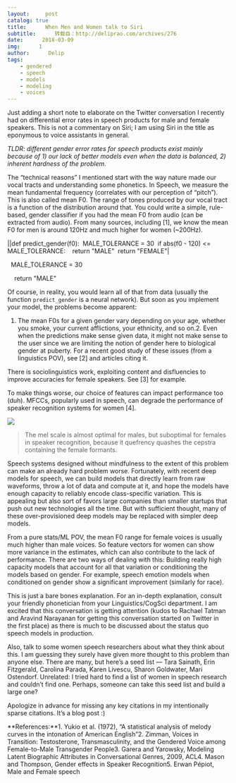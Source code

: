 ```yaml
---
layout:     post
catalog: true
title:      When Men and Women talk to Siri
subtitle:      转载自：http://deliprao.com/archives/276
date:      2018-03-09
img:      1
author:      Delip
tags:
    - gendered
    - speech
    - models
    - modeling
    - voices
---
```


Just adding a short note to elaborate on the Twitter conversation I recently had on differential error rates in speech products for male and female speakers. This is not a commentary on Siri; I am using Siri in the title as eponymous to voice assistants in general.

*TLDR: different gender error rates for speech products exist mainly because of 1) our lack of better models even when the data is balanced, 2) inherent hardness of the problem.*


The “technical reasons” I mentioned start with the way nature made our vocal tracts and understanding some phonetics. In Speech, we measure the mean fundamental frequency (correlates with our perception of “pitch”). This is also called mean F0. The range of tones produced by our vocal tract is a function of the distribution around that. You could write a simple, rule-based, gender classifier if you had the mean F0 from audio (can be extracted from audio). From many sources, including [1], we know the mean F0 for men is around 120Hz and much higher for women (~200Hz).



||def predict_gender(f0):  MALE_TOLERANCE = 30  if abs(f0 - 120) <= MALE_TOLERANCE:    return "MALE"  return "FEMALE"|

  MALE_TOLERANCE = 30

    return "MALE"

Of course, in reality, you would learn all of that from data (usually the function `predict_gender` is a neural network). But soon as you implement your model, the problems become apparent:

1. The mean F0s for a given gender vary depending on your age, whether you smoke, your current afflictions, your ethnicity, and so on.2. Even when the predictions make sense given data, it might not make sense to the user since we are limiting the notion of gender here to biological gender at puberty. For a recent good study of these issues (from a linguistics POV), see [2] and articles citing it.

There is sociolinguistics work, exploiting content and disfluencies to improve accuracies for female speakers. See [3] for example.

To make things worse, our choice of features can impact performance too (duh). MFCCs, popularly used in speech, can degrade the performance of speaker recognition systems for women [4].

![](https://i1.wp.com/deliprao.com/wp-content/uploads/2018/03/Selection_140.png?resize=300%2C233)


> The mel scale is almost optimal for males, but suboptimal for females in speaker recognition, because it quefrency quashes the cepstra containing the female formants.

Speech systems designed without mindfulness to the extent of this problem can make an already hard problem worse. Fortunately, with recent deep models for speech, we can build models that directly learn from raw waveforms, throw a lot of data and compute at it, and hope the models have enough capacity to reliably encode class-specific variation. This is appealing but also sort of favors large companies than smaller startups that push out new technologies all the time. But with sufficient thought, many of these over-provisioned deep models may be replaced with simpler deep models.

From a pure stats/ML POV, the mean F0 range for female voices is usually much higher than male voices. So feature vectors for women can show more variance in the estimates, which can also contribute to the lack of performance. There are two ways of dealing with this: Building really high capacity models that account for all that variation or conditioning the models based on gender. For example, speech emotion models when conditioned on gender show a significant improvement (similarly for race).

This is just a bare bones explanation. For an in-depth explanation, consult your friendly phonetician from your Linguistics/CogSci department. I am excited that this conversation is getting attention (kudos to Rachael Tatman and Aravind Narayanan for getting this conversation started on Twitter in the first place) as there is much to be discussed about the status quo speech models in production.

Also, talk to some women speech researchers about what they think about this. I am guessing they surely have given more thought to this problem than anyone else. There are many, but here’s a seed list — Tara Sainath, Erin Fitzgerald, Carolina Parada, Karen Livescu, Sharon Goldwater, Mari Ostendorf. Unrelated: I tried hard to find a list of women in speech research and couldn’t find one. Perhaps, someone can take this seed list and build a large one?

Apologize in advance for missing any key citations in my intentionally sparse citations. It’s a blog post :)

**References:**1. Yukio et al. (1972), “A statistical analysis of melody curves in the intonation of American English”2. Zimman, Voices in Transition: Testosterone, Transmasculinity, and the Gendered Voice among Female-to-Male Transgender People3. Garera and Yarowsky, Modeling Latent Biographic Attributes in Conversational Genres, 2009, ACL4. Mason and Thompson, Gender effects in Speaker Recognition5. Erwan Pépiot, Male and Female speech
